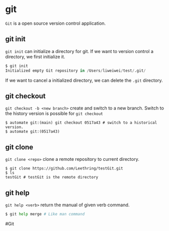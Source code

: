 # git

`Git` is a open source version control application. 

## git init

`git init`  can initialize a directory for git. If we want to version control a directory, we first initialize it. 

``` python
$ git init 
Initialized empty Git repository in /Users/liweiwei/test/.git/
```

If we want to cancel a initialized directory, we can delete the `.git` directory.

## git checkout 

`git checkout -b <new branch>` create and switch to a new branch. Switch to the history version is possible for `git checkout`

``` shell
$ automate git:(main) git checkout 0517a43 # switch to a historical version. 
$ automate git:(0517a43)
```

## git clone 

`git clone <repo>`  clone a remote repository to current directory. 

``` shell
$ git clone https://github.com/Leethring/testGit.git
$ ls 
testGit # testGit is the remote directory 
```

## git help 

`git help <verb>` return the manual of given verb command. 

``` python
$ git help merge # Like man command
```

#Git 
